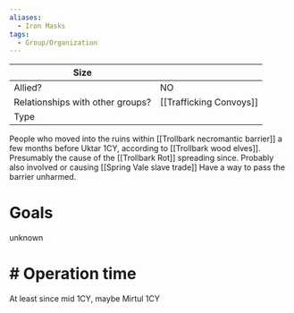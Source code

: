 ```yaml
---
aliases:
  - Iron Masks
tags:
  - Group/Organization
---
```


| Size                             |                         |
| -------------------------------- | ----------------------- |
| Allied?                          | NO                      |
| Relationships with other groups? | [[Trafficking Convoys]] |
| Type                             |                         |

People who moved into the ruins within [[Trollbark necromantic barrier]] a few months before Uktar 1CY, according to [[Trollbark wood elves]]. Presumably the cause of the [[Trollbark Rot]] spreading since.
Probably also involved or causing [[Spring Vale slave trade]]
Have a way to pass the barrier unharmed. 
# Goals

unknown
# # Operation time
At least since mid 1CY, maybe Mirtul 1CY



